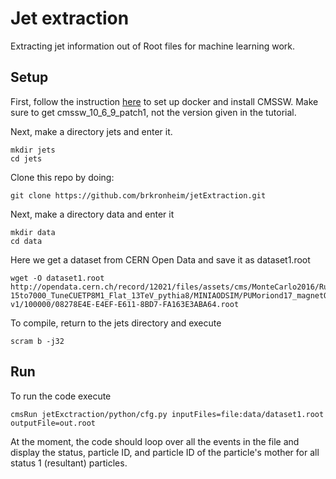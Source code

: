 # Jet extraction
Extracting jet information out of Root files for machine learning work.

## Setup
First, follow the instruction [here](http://opendata.cern.ch/docs/cms-guide-docker) to set up docker and install CMSSW. Make sure to get cmssw_10_6_9_patch1, not the version given in the tutorial.

Next, make a directory jets and enter it.
```
mkdir jets
cd jets
```
Clone this repo by doing:
```
git clone https://github.com/brkronheim/jetExtraction.git
```
Next, make a directory data and enter it
```
mkdir data
cd data
```
Here we get a dataset from CERN Open Data and save it as dataset1.root
```
wget -O dataset1.root http://opendata.cern.ch/record/12021/files/assets/cms/MonteCarlo2016/RunIISummer16MiniAODv2/QCD_Pt-15to7000_TuneCUETP8M1_Flat_13TeV_pythia8/MINIAODSIM/PUMoriond17_magnetOn_80X_mcRun2_asymptotic_2016_TrancheIV_v6-v1/100000/08278E4E-E4EF-E611-8BD7-FA163E3ABA64.root
```

To compile, return to the jets directory and execute
```
scram b -j32
```

## Run
To run the code execute
```
cmsRun jetExctraction/python/cfg.py inputFiles=file:data/dataset1.root outputFile=out.root
```
At the moment, the code should loop over all the events in the file and display the status, particle ID, and particle ID of the particle's mother for all status 1 (resultant) particles.
